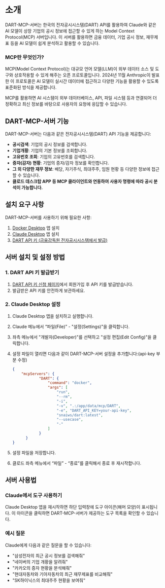 # 소개

DART-MCP-서버는 한국의 전자공시시스템(DART) API를 활용하여 Claude와 같은 AI 모델이 상장 기업의 공시 정보에 접근할 수 있게 하는 Model Context Protocol(MCP) 서버입니다. 이 서버를 활용하면 금융 데이터, 기업 공시 정보, 재무제표 등을 AI 모델이 쉽게 분석하고 활용할 수 있습니다.

### MCP란 무엇인가?

MCP(Model Context Protocol)는 대규모 언어 모델(LLM)이 외부 데이터 소스 및 도구와 상호작용할 수 있게 해주는 오픈 프로토콜입니다. 2024년 11월 Anthropic이 발표한 이 프로토콜은 AI 모델이 실시간 데이터에 접근하고 다양한 기능을 활용할 수 있도록 표준화된 방식을 제공합니다.

MCP를 활용하면 AI 시스템이 외부 데이터베이스, API, 파일 시스템 등과 연결되어 더 정확하고 최신 정보를 바탕으로 사용자의 요청에 응답할 수 있습니다.

## DART-MCP-서버 기능

DART-MCP-서버는 다음과 같은 전자공시시스템(DART) API 기능을 제공합니다:

- **공시검색**: 기업의 공시 정보를 검색합니다.
- **기업개황**: 기업의 기본 정보를 조회합니다.
- **고유번호 조회**: 기업의 고유번호를 검색합니다.
- **증자(감자) 현황**: 기업의 증자/감자 정보를 확인합니다.
- **그 외 다양한 재무 정보**: 배당, 자기주식, 최대주주, 임원 현황 등 다양한 정보에 접근할 수 있습니다.
- **클로드 데스크탑 APP 등 MCP 클라이언트와 연동하여 사용자 명령에 따라 공시 분석이 가능합니다.**

## 설치 요구 사항

DART-MCP-서버를 사용하기 위해 필요한 사항:

1. [Docker Desktop](https://docs.docker.com/get-started/introduction/get-docker-desktop/) 앱 설치
2. [Claude Desktop](https://claude.ai/download) 앱 설치
3. [DART API 키 (금융감독원 전자공시시스템에서 발급)](https://opendart.fss.or.kr/uss/umt/EgovMberInsertView.do)

## 서버 설치 및 설정 방법

### 1. DART API 키 발급받기

1. [DART API 키 신청 페이지](https://opendart.fss.or.kr/api/signup.do)에서 회원가입 후 API 키를 발급받습니다.
2. 발급받은 API 키를 안전하게 보관하세요.

### 2. Claude Desktop 설정

1. Claude Desktop 앱을 설치하고 실행합니다.
2. Claude 메뉴에서 “파일(File)” - "설정(Settings)"을 클릭합니다.
3. 좌측 메뉴에서 "개발자(Developer)"를 선택하고 "설정 편집(Edit Config)"을 클릭합니다.
4. 설정 파일이 열리면 다음과 같이 DART-MCP-서버 설정을 추가합니다:(api-key 부분 수정)
    
    ```json
    {
        "mcpServers": {
    		    "DART": {
    		        "command": "docker",
    		        "args": [
    		            "run",
    		            "--rm",
    		            "-i",
    		            "-v", ".:/app/data/mcp/DART",
    		            "-e", "DART_API_KEY=your-api-key",
    		            "snaiws/dart:latest",
    		            "--usecase",
    		            "-"
    		        ]
    		    }
    	  }
    }
    ```
    
5. 설정 파일을 저장합니다.
6. 클로드 좌측 메뉴에서 “파일” - “종료”를 클릭해서 종료 후 재시작합니다.

## 서버 사용법

### Claude에서 도구 사용하기

Claude Desktop 앱을 재시작하면 하단 입력창에 도구 아이콘(해머 모양)이 표시됩니다. 이 아이콘을 클릭하면 DART-MCP-서버가 제공하는 도구 목록을 확인할 수 있습니다.

### 예시 질문

Claude에게 다음과 같은 질문을 할 수 있습니다:

- "삼성전자의 최근 공시 정보를 검색해줘"
- "네이버의 기업 개황을 알려줘"
- "카카오의 증자 현황을 분석해줘"
- "현대자동차와 기아자동차의 최근 재무제표를 비교해줘"
- "SK하이닉스의 최대주주 현황을 보여줘"
